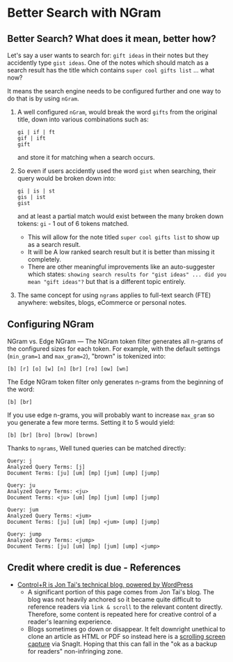# Better Search with NGram

## Better Search? What does it mean, better how?

Let's say a user wants to search for: `gift ideas` in their notes but they accidently type `gist ideas`. One of the notes which should match as a search result has the title which contains `super cool gifts list` ... what now?

It means the search engine needs to be configured further and one way to do that is by using `nGram`.

1. A well configured `nGram`, would break the word `gifts` from the original title, down into various combinations such as:

   ```text
   gi | if | ft
   gif | ift
   gift
   ```

   and store it for matching when a search occurs.

2. So even if users accidently used the word `gist` when searching, their query would be broken down into:

   ```text
   gi | is | st
   gis | ist
   gist
   ```

   and at least a partial match would exist between the many broken down tokens: `gi` - 1 out of 6 tokens matched.

   * This will allow for the note titled `super cool gifts list` to show up as a search result.
   * It will be A low ranked search result but it is better than missing it completely.
   * There are other meaningful improvements like an auto-suggester which states: `showing search results for "gist ideas" ... did you mean "gift ideas"?` but that is a different topic entirely.

3. The same concept for using `ngrams` applies to full-text search \(FTE\) anywhere: websites, blogs, eCommerce or personal notes.

## Configuring NGram

NGram vs. Edge NGram — The NGram token filter generates all n-grams of the configured sizes for each token. For example, with the default settings \(`min_gram=1` and `max_gram=2`\), "brown" is tokenized into:

`[b] [r] [o] [w] [n] [br] [ro] [ow] [wn]`

The Edge NGram token filter only generates n-grams from the beginning of the word:

`[b] [br]`

If you use edge n-grams, you will probably want to increase `max_gram` so you generate a few more terms. Setting it to 5 would yield:

`[b] [br] [bro] [brow] [brown]`

Thanks to `ngrams`, Well tuned queries can be matched directly:

```text
Query: j
Analyzed Query Terms: [j]
Document Terms: [ju] [um] [mp] [jum] [ump] [jump]

Query: ju
Analyzed Query Terms: <ju>
Document Terms: <ju> [um] [mp] [jum] [ump] [jump]

Query: jum
Analyzed Query Terms: <jum>
Document Terms: [ju] [um] [mp] <jum> [ump] [jump]

Query: jump
Analyzed Query Terms: <jump>
Document Terms: [ju] [um] [mp] [jum] [ump] <jump>
```

## Credit where credit is due - References

* [Control+R is Jon Tai's technical blog, powered by WordPress](https://jontai.me/blog/2013/02/adding-autocomplete-to-an-elasticsearch-search-application/)
  * A significant portion of this page comes from Jon Tai's blog. The blog was not heavily anchored so it became quite difficult to reference readers via `link & scroll` to the relevant content directly. Therefore, some content is repeated here for creative control of a reader's learning experience.
  * Blogs sometimes go down or disappear. It felt downright unethical to clone an article as HTML or PDF so instead here is a [scrolling screen capture](https://www.dropbox.com/s/hnf3s2kjsnp0lov/Adding%20Autocomplete%20to%20an%20elasticsearch%20Search%20Application.png?dl=0) via SnagIt. Hoping that this can fall in the "ok as a backup for readers" non-infringing zone.

